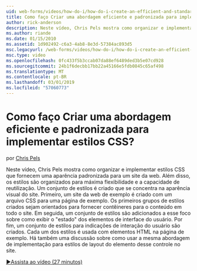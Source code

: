 ```yaml
---
uid: web-forms/videos/how-do-i/how-do-i-create-an-efficient-and-standardized-approach-for-implementing-css-styles
title: Como faço Criar uma abordagem eficiente e padronizada para implementar estilos CSS? | Microsoft Docs
author: rick-anderson
description: Neste vídeo, Chris Pels mostra como organizar e implementar estilos CSS que fornecem uma aparência padronizada para um site da web. Além disso, os estilos são...
ms.author: riande
ms.date: 01/15/2010
ms.assetid: 1d902492-c6a3-4ab8-8e3d-57384ac893d5
msc.legacyurl: /web-forms/videos/how-do-i/how-do-i-create-an-efficient-and-standardized-approach-for-implementing-css-styles
msc.type: video
ms.openlocfilehash: 0fc433f5b3ccab07da88ef6489ded3b5e07cd928
ms.sourcegitcommit: 24b1f6decbb17bb22a45166e5fdb0845c65af498
ms.translationtype: MT
ms.contentlocale: pt-BR
ms.lasthandoff: 03/01/2019
ms.locfileid: "57060773"
---
```

<a name="how-do-i-create-an-efficient-and-standardized-approach-for-implementing-css-styles"></a>Como faço Criar uma abordagem eficiente e padronizada para implementar estilos CSS?
====================
por [Chris Pels](https://twitter.com/chrispels)

Neste vídeo, Chris Pels mostra como organizar e implementar estilos CSS que fornecem uma aparência padronizada para um site da web. Além disso, os estilos são organizados para máxima flexibilidade e a capacidade de reutilização. Um conjunto de estilos é criado que se concentra na aparência visual do site. Primeiro, um site da web de exemplo é criado com um arquivo CSS para uma página de exemplo. Os primeiros grupos de estilos criados sejam orientados para fornecer contêineres para o conteúdo em todo o site. Em seguida, um conjunto de estilos são adicionados a esse foco sobre como exibir o "estado" dos elementos de interface do usuário. Por fim, um conjunto de estilos para indicações de interação do usuário são criados. Cada um dos estilos é usada com elementos HTML na página de exemplo. Há também uma discussão sobre como usar a mesma abordagem de implementação para estilos de layout do elemento desse controle no site.

[&#9654;Assista ao vídeo (27 minutos)](https://channel9.msdn.com/Blogs/ASP-NET-Site-Videos/how-do-i-create-an-efficient-and-standardized-approach-for-implementing-css-styles)

